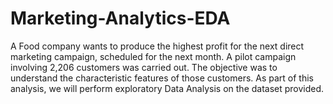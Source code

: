 # Marketing-Analytics-EDA
A Food company wants to produce the highest profit for the next direct marketing campaign, scheduled for the next month. 
A pilot campaign involving 2,206 customers was carried out.
The objective was to understand the characteristic features of those customers. As part of this analysis, we will perform exploratory Data Analysis on the dataset provided.

